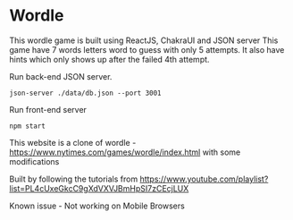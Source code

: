 # Wordle

This wordle game is built using ReactJS, ChakraUI and JSON server
This game have 7 words letters word to guess with only 5 attempts. It also have hints which only shows up after the failed 4th attempt.

Run back-end JSON server.

    json-server ./data/db.json --port 3001

Run front-end server

    npm start

This website is a clone of wordle - <https://www.nytimes.com/games/wordle/index.html> with some modifications

Built by following the tutorials from <https://www.youtube.com/playlist?list=PL4cUxeGkcC9gXdVXVJBmHpSI7zCEcjLUX>

Known issue - Not working on Mobile Browsers
